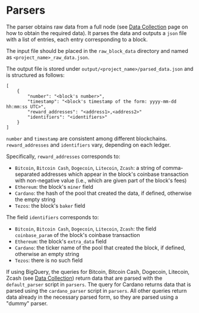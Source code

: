 # Parsers

The parser obtains raw data from a full node (see [Data Collection](data.md) page on how to obtain the required data).
It parses the data and outputs a `json` file with a list of entries, each entry corresponding to a block.

The input file should be placed in the `raw_block_data` directory and named as `<project_name>_raw_data.json`.

The output file is stored under `output/<project_name>/parsed_data.json` and is structured as follows:

```
[
    {
        "number": "<block's number>",
        "timestamp": "<block's timestamp of the form: yyyy-mm-dd hh:mm:ss UTC>",
        "reward_addresses": "<address1>,<address2>"
        "identifiers": "<identifiers>"
    }
]
```

`number` and `timestamp` are consistent among different blockchains.
`reward_addresses` and `identifiers` vary, depending on each ledger.

Specifically, `reward_addresses` corresponds to:

- `Bitcoin`, `Bitcoin Cash`, `Dogecoin`, `Litecoin`, `Zcash`: a string of comma-separated addresses which appear in the block's coinbase transaction with non-negative value (i.e., which are given part of the block's fees)
- `Ethereum`: the block's `miner` field
- `Cardano`: the hash of the pool that created the data, if defined, otherwise the empty string
- `Tezos`: the block's `baker` field

The field `identifiers` corresponds to:

- `Bitcoin`, `Bitcoin Cash`, `Dogecoin`, `Litecoin`, `Zcash`: the field `coinbase_param` of the block's coinbase transaction
- `Ethereum`: the block's `extra_data` field
- `Cardano`: the ticker name of the pool that created the block, if defined, otherwise an empty string
- `Tezos`: there is no such field

If using BigQuery, the queries for Bitcoin, Bitcoin Cash, Dogecoin, Litecoin, Zcash (see [Data Collection](data.md))
return data that are parsed with the `default_parser` script in `parsers`.
The query for Cardano returns data that is parsed using the `cardano_parser` script in `parsers`.
All other queries return data already in the necessary parsed form, so they are parsed using a "dummy" parser.
